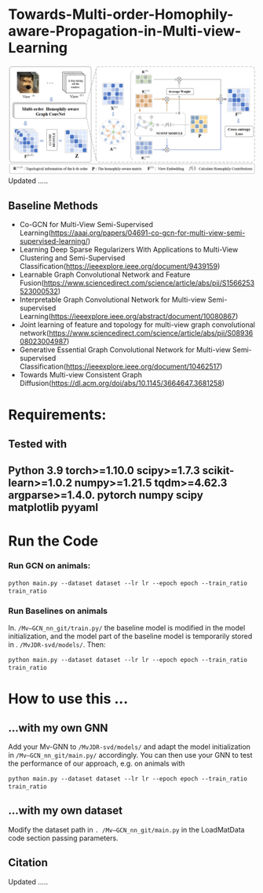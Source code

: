 # Towards-Multi-order-Homophily-aware-Propagation-in-Multi-view-Learning
![img.png](img.png)
Updated .....
## Baseline Methods
- Co-GCN for Multi-View Semi-Supervised Learning(https://aaai.org/papers/04691-co-gcn-for-multi-view-semi-supervised-learning/)
- Learning Deep Sparse Regularizers With Applications to Multi-View Clustering and Semi-Supervised Classification(https://ieeexplore.ieee.org/document/9439159)
- Learnable Graph Convolutional Network and Feature Fusion(https://www.sciencedirect.com/science/article/abs/pii/S1566253523000532)
- Interpretable Graph Convolutional Network for Multi-view Semi-supervised Learning(https://ieeexplore.ieee.org/abstract/document/10080867)
- Joint learning of feature and topology for multi-view graph convolutional network(https://www.sciencedirect.com/science/article/abs/pii/S0893608023004987)
- Generative Essential Graph Convolutional Network for Multi-view Semi-supervised Classification(https://ieeexplore.ieee.org/document/10462517)
- Towards Multi-view Consistent Graph Diffusion(https://dl.acm.org/doi/abs/10.1145/3664647.3681258)
# Requirements:
Tested with 
- 
  Python 3.9
  torch>=1.10.0
  scipy>=1.7.3
  scikit-learn>=1.0.2
  numpy>=1.21.5
  tqdm>=4.62.3
  argparse>=1.4.0.
  pytorch
  numpy scipy matplotlib pyyaml
- 

# Run the Code

### Run GCN on animals:

```
python main.py --dataset dataset --lr lr --epoch epoch --train_ratio train_ratio
```

### Run  Baselines on animals

In. `/Mv—GCN_nn_git/train.py/` the baseline model is modified in the model initialization, and the model part of the baseline model is temporarily stored in . `/MvJDR-svd/models/`.
Then:
```
python main.py --dataset dataset --lr lr --epoch epoch --train_ratio train_ratio
```

# How to use this ...

## ...with my own GNN

Add your Mv-GNN to `/MvJDR-svd/models/` and adapt the model initialization in `/Mv—GCN_nn_git/main.py/` accordingly. You can then use your GNN to test the performance of our approach, e.g. on animals with
```
python main.py --dataset dataset --lr lr --epoch epoch --train_ratio train_ratio
```

## ...with my own dataset

Modify the dataset path in `. /Mv—GCN_nn_git/main.py` in the LoadMatData code section passing parameters.

## Citation
Updated .....

